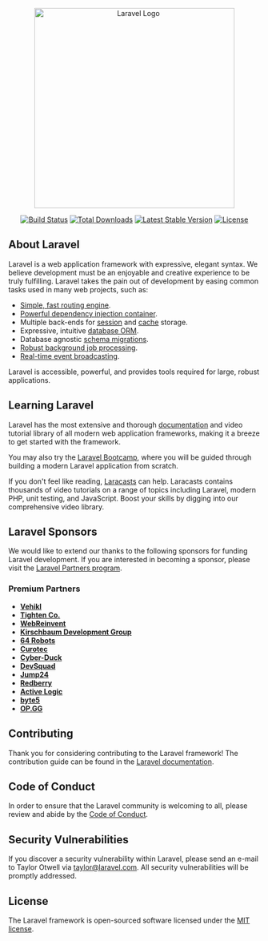 <!-- Instalar inertia en laravel
-composer require inertiajs/inertia-laravel
-Instalar react en laravel tmb con la version 18 creo que acepta inertia, no las ultimas.
-Cambiar varios archivos que ire detallando

**Video con el que me guie https://www.youtube.com/watch?v=Wnfu0p-G9FM&t=2091s
mas la pagina de inertia, mas chatgpt.



----coneccion a  una nueva base de datos, dveaber---
-coneccion a mysql via dveaver (por xampp activo)
-Creaciond de la base de datos
-configuracion de archivo .env a la nueva base de datos (estudios_compartidos)
- creamos una tabla  php artisan make:migration create_usuarios_table --create=usuarios
-Esto generará un archivo en database/migrations y ahi editamos/generamos la tabla que queremos.
-ejecutar las mi graciones con: php artisan migrate
----------modelo-----------
-creamos modelo usuario: php artisan make:model Usuarios
-configuramos el modelo, con la coneccion a la base de datos y los campos 'protected filles'
-si no le indicamos la base de datos es porque lo hace por defaul a la que tiene en el .env aun...o se la indicamos de haber varias. (protected $connection = 'mysql'; )

---------conrolador---------
-creamos contro: php artisan make:controller estudios_compartidosController
-creamos metodos dentro ,con inertia

---------ruta------
-creamos la ruta con inertia (para hacer una vista de info rapida, es decir, pasarle al componente react)
-o creamos rutas tradicionales tmb para apis

-----configuramos el componente react (resourses/js/Pages/xxxx componentes)----
-recibira como prop lo que inertia le pase.

----npm run dev y php artisan serve para que todo funcione-----
---Para refrescar la smigraciones: php artisan migrate:fresh----


--LAYOUT
/* Base.layout = (page) => <Layout children={page} />; */
//asi llamamos al layout en un componente, pero lo haremos por default
//en el archivo app.jsx

 -->

<p align="center"><a href="https://laravel.com" target="_blank"><img src="https://raw.githubusercontent.com/laravel/art/master/logo-lockup/5%20SVG/2%20CMYK/1%20Full%20Color/laravel-logolockup-cmyk-red.svg" width="400" alt="Laravel Logo"></a></p>

<p align="center">
<a href="https://github.com/laravel/framework/actions"><img src="https://github.com/laravel/framework/workflows/tests/badge.svg" alt="Build Status"></a>
<a href="https://packagist.org/packages/laravel/framework"><img src="https://img.shields.io/packagist/dt/laravel/framework" alt="Total Downloads"></a>
<a href="https://packagist.org/packages/laravel/framework"><img src="https://img.shields.io/packagist/v/laravel/framework" alt="Latest Stable Version"></a>
<a href="https://packagist.org/packages/laravel/framework"><img src="https://img.shields.io/packagist/l/laravel/framework" alt="License"></a>
</p>

## About Laravel

Laravel is a web application framework with expressive, elegant syntax. We believe development must be an enjoyable and creative experience to be truly fulfilling. Laravel takes the pain out of development by easing common tasks used in many web projects, such as:

-   [Simple, fast routing engine](https://laravel.com/docs/routing).
-   [Powerful dependency injection container](https://laravel.com/docs/container).
-   Multiple back-ends for [session](https://laravel.com/docs/session) and [cache](https://laravel.com/docs/cache) storage.
-   Expressive, intuitive [database ORM](https://laravel.com/docs/eloquent).
-   Database agnostic [schema migrations](https://laravel.com/docs/migrations).
-   [Robust background job processing](https://laravel.com/docs/queues).
-   [Real-time event broadcasting](https://laravel.com/docs/broadcasting).

Laravel is accessible, powerful, and provides tools required for large, robust applications.

## Learning Laravel

Laravel has the most extensive and thorough [documentation](https://laravel.com/docs) and video tutorial library of all modern web application frameworks, making it a breeze to get started with the framework.

You may also try the [Laravel Bootcamp](https://bootcamp.laravel.com), where you will be guided through building a modern Laravel application from scratch.

If you don't feel like reading, [Laracasts](https://laracasts.com) can help. Laracasts contains thousands of video tutorials on a range of topics including Laravel, modern PHP, unit testing, and JavaScript. Boost your skills by digging into our comprehensive video library.

## Laravel Sponsors

We would like to extend our thanks to the following sponsors for funding Laravel development. If you are interested in becoming a sponsor, please visit the [Laravel Partners program](https://partners.laravel.com).

### Premium Partners

-   **[Vehikl](https://vehikl.com/)**
-   **[Tighten Co.](https://tighten.co)**
-   **[WebReinvent](https://webreinvent.com/)**
-   **[Kirschbaum Development Group](https://kirschbaumdevelopment.com)**
-   **[64 Robots](https://64robots.com)**
-   **[Curotec](https://www.curotec.com/services/technologies/laravel/)**
-   **[Cyber-Duck](https://cyber-duck.co.uk)**
-   **[DevSquad](https://devsquad.com/hire-laravel-developers)**
-   **[Jump24](https://jump24.co.uk)**
-   **[Redberry](https://redberry.international/laravel/)**
-   **[Active Logic](https://activelogic.com)**
-   **[byte5](https://byte5.de)**
-   **[OP.GG](https://op.gg)**

## Contributing

Thank you for considering contributing to the Laravel framework! The contribution guide can be found in the [Laravel documentation](https://laravel.com/docs/contributions).

## Code of Conduct

In order to ensure that the Laravel community is welcoming to all, please review and abide by the [Code of Conduct](https://laravel.com/docs/contributions#code-of-conduct).

## Security Vulnerabilities

If you discover a security vulnerability within Laravel, please send an e-mail to Taylor Otwell via [taylor@laravel.com](mailto:taylor@laravel.com). All security vulnerabilities will be promptly addressed.

## License

The Laravel framework is open-sourced software licensed under the [MIT license](https://opensource.org/licenses/MIT).
